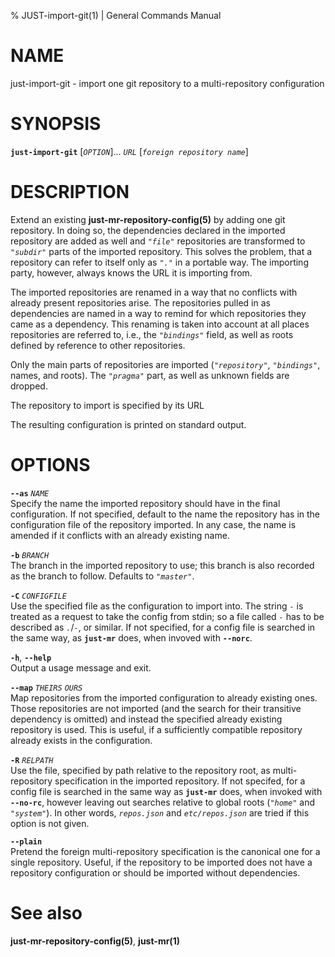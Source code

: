 % JUST-import-git(1) | General Commands Manual

NAME
====

just-import-git - import one git repository to a multi-repository
configuration

SYNOPSIS
========

**`just-import-git`** \[*`OPTION`*\]... *`URL`* \[*`foreign repository name`*\]  

DESCRIPTION
===========

Extend an existing **just-mr-repository-config(5)** by adding one git
repository. In doing so, the dependencies declared in the imported
repository are added as well and *`"file"`* repositories are transformed
to *`"subdir"`* parts of the imported repository. This solves the
problem, that a repository can refer to itself only as *`"."`* in a
portable way. The importing party, however, always knows the URL it is
importing from.

The imported repositories are renamed in a way that no conflicts with
already present repositories arise. The repositories pulled in as
dependencies are named in a way to remind for which repositories they
came as a dependency. This renaming is taken into account at all places
repositories are referred to, i.e., the *`"bindings"`* field, as well as
roots defined by reference to other repositories.

Only the main parts of repositories are imported (*`"repository"`*,
*`"bindings"`*, names, and roots). The *`"pragma"`* part, as well as
unknown fields are dropped.

The repository to import is specified by its URL

The resulting configuration is printed on standard output.

OPTIONS
=======

**`--as`** *`NAME`*  
Specify the name the imported repository should have in the final
configuration. If not specified, default to the name the repository has
in the configuration file of the repository imported. In any case, the
name is amended if it conflicts with an already existing name.

**`-b`** *`BRANCH`*  
The branch in the imported repository to use; this branch is also
recorded as the branch to follow. Defaults to *`"master"`*.

**`-C`** *`CONFIGFILE`*  
Use the specified file as the configuration to import into. The string
*`-`* is treated as a request to take the config from stdin; so a file
called *`-`* has to be described as *`.`*/*`-`*, or similar. If not
specified, for a config file is searched in the same way, as **`just-mr`**
does, when invoved with **`--norc`**.

**`-h`**, **`--help`**  
Output a usage message and exit.

**`--map`** *`THEIRS`* *`OURS`*  
Map repositories from the imported configuration to already existing
ones. Those repositories are not imported (and the search for their
transitive dependency is omitted) and instead the specified already
existing repository is used. This is useful, if a sufficiently
compatible repository already exists in the configuration.

**`-R`** *`RELPATH`*  
Use the file, specified by path relative to the repository root, as
multi-repository specification in the imported repository. If not
specifed, for a config file is searched in the same way as **`just-mr`**
does, when invoked with **`--no-rc`**, however leaving out searches
relative to global roots (*`"home"`* and *`"system"`*). In other words,
*`repos.json`* and *`etc/repos.json`* are tried if this option is not
given.

**`--plain`**  
Pretend the foreign multi-repository specification is the canonical one
for a single repository. Useful, if the repository to be imported does
not have a repository configuration or should be imported without
dependencies.

See also
========

**just-mr-repository-config(5)**, **just-mr(1)**
